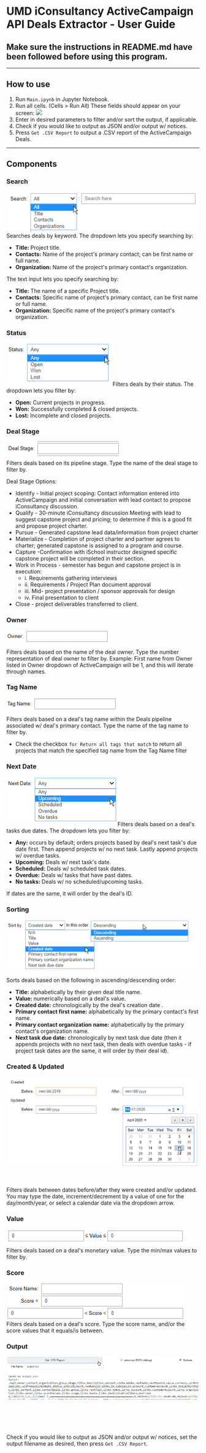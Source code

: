 # UMD iConsultancy ActiveCampaign API Deals Extractor - User Guide

## Make sure the instructions in README.md have been followed before using this program.

---
## How to use
1. Run `Main.ipynb` in Jupyter Notebook.
2. Run all cells. (Cells > Run All) These fields should appear on your screen: ![](UI.png)  
3. Enter in desired parameters to filter and/or sort the output, if applicable.
4. Check if you would like to output as JSON and/or output w/ notices.
4. Press `Get .CSV Report` to output a .CSV report of the ActiveCampaign Deals.
---

## Components

### Search
<img align="left" src="user guide gfx\searchUI.png"><br/><br/><br/><br/><br/>

Searches deals by keyword. 
The dropdown lets you specify searching by: 
- **Title:** Project title.
- **Contacts:** Name of the project's primary contact; can be first name or full name.
- **Organization:** Name of the project's primary contact's organization.

 The text input lets you specify searching by:
-  **Title:** The name of a specific Project title.
- **Contacts:** Specific name of project's primary contact, can be first name or full name.
- **Organization:** Specific name of the project's primary contact's organization.

### Status
<img align="left" src="user guide gfx\statusUI.png"><br/><br/><br/><br/><br/>

Filters deals by their status. The dropdown lets you filter by:
- **Open:** Current projects in progress.
- **Won:** Successfully completed & closed projects.
- **Lost:** Incomplete and closed projects.

### Deal Stage
<img align="left" src="user guide gfx\dealstageUI.png"><br/><br/>

Filters deals based on its pipeline stage. Type the name of the deal stage to filter by.

Deal Stage Options: 
- Identify - Initial project scoping: Contact information entered into ActiveCampaign and initial conversation with lead contact to propose iConsultancy discussion.
- Qualify - 30-minute iConsultancy discussion Meeting with lead to suggest capstone project and pricing; to determine if this is a good fit and propose project charter.
- Pursue - Generated capstone lead data/information from project charter
- Materialize - Completion of project charter and partner agrees to charter; generated capstone is assigned to a program and course.
- Capture -Confirmation with iSchool instructor designed specific capstone project will be completed in their section.
- Work in Process - semester has begun and capstone project is in execution:
  - i.	Requirements gathering interviews
  - ii.	Requirements / Project Plan document approval
  - iii.	Mid- project presentation / sponsor approvals for design
  - iv.	Final presentation to client
- Close - project deliverables transferred to client.

### Owner
<img align="left" src="user guide gfx\ownerUI.png"><br/><br/>

Filters deals based on the name of the deal owner. Type the number representation of  deal owner to filter by.
Example: First name from Owner listed in Owner dropdown of ActiveCampaign will be 1, and this will iterate through names.

### Tag Name
<img align="left" src="user guide gfx\tagnameUI.png"><br/><br/>

Filters deals based on a deal's tag name within the Deals pipeline associated w/ deal's primary contact. Type the name of the tag name to filter by. 
- Check the checkbox ```for Return all tags that match``` to return all projects that match the specified tag name from the Tag Name filter

### Next Date
<img align="left" src="user guide gfx\nextdateUI.png"><br/><br/><br/><br/><br/><br/>

Filters deals based on a deal's tasks due dates. The dropdown lets you filter by:
- **Any:** occurs by default; orders projects based by deal's next task's due date first. Then append projects w/ no next task. Lastly append projects w/ overdue tasks. 
- **Upcoming:** Deals w/ next task's date. 
- **Scheduled:** Deals w/ scheduled task dates.
- **Overdue:** Deals w/ tasks that have past dates.
- **No tasks:** Deals w/ no scheduled/upcoming tasks.

If dates are the same, it will order by the deal's ID.

### Sorting
<img align="left" src="user guide gfx\sortUI.png"><br/><br/><br/><br/><br/><br/><br/><br/>

Sorts deals based on the following in ascending/descending order:
- **Title:** alphabetically by their given deal title name.
- **Value:** numerically based on a deal's value.
- **Created date:** chronologically by the deal's creation date .
- **Primary contact first name:** alphabetically by the primary contact's first name.
- **Primary contact organization name:** alphabetically by the primary contact's organization name.
- **Next task due date:** chronologically by next task due date (then it appends projects with no next task, then deals with overdue tasks - if project task dates are the same, it will order by their deal id).

### Created & Updated
<img align="left" src="user guide gfx\createdupdatedUI.png"><br/><br/><br/><br/><br/><br/><br/><br/><br/><br/><br/><br/><br/><br/><br/><br/> 

Filters deals between dates before/after they were created and/or updated. You may type the date, increment/decrement by a value of one for the day/month/year, or select a calendar date via the dropdown arrow.

### Value
<img align="left" src="user guide gfx\valueUI.png"><br/><br/>

Filters deals based on a deal's monetary value. Type the min/max values to filter by.

### Score
<img align="left" src="user guide gfx\scoreUI.png"><br/><br/><br/><br/><br/>

Filters deals based on a deal's score. Type the score name, and/or the score values that it equals/is between.

### Output
<img align="left" src="user guide gfx\outputUI.png"><br/><br/><br/><br/><br/><br/><br/><br/><br/><br/><br/> 

Check if you would like to output as JSON and/or output w/ notices, set the output filename as desired, then press `Get .CSV Report`.

